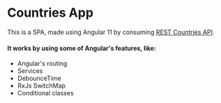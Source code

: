 # Countries App
This is a SPA, made using Angular 11 by consuming [REST Countries API](https://restcountries.eu/#api-endpoints-region "REST Countries API").
#### It works by using some of Angular's features, like:
- Angular's routing
- Services
- DebounceTime
- RxJs SwitchMap
- Conditional classes